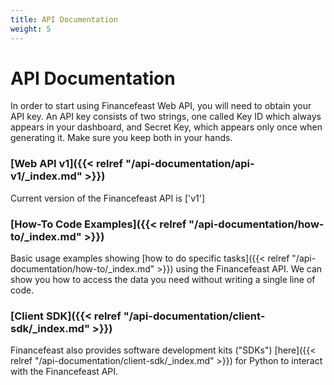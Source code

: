 ```yaml
---
title: API Documentation
weight: 5
---
```


# API Documentation

In order to start using Financefeast Web API, you will need to obtain your API key. An API key consists of two strings, 
one called Key ID which always appears in your dashboard, and Secret Key, which appears only once when generating 
it. Make sure you keep both in your hands.

### [Web API v1]({{< relref "/api-documentation/api-v1/_index.md" >}})
 
Current version of the Financefeast API is ['v1']

### [How-To Code Examples]({{< relref "/api-documentation/how-to/_index.md" >}})

Basic usage examples showing [how to do specific tasks]({{< relref "/api-documentation/how-to/_index.md" >}}) 
using the Financefeast API. We can show you how to access the data you need without writing a single line of code.

### [Client SDK]({{< relref "/api-documentation/client-sdk/_index.md" >}})

Financefeast also provides software development kits ("SDKs") [here]({{< relref "/api-documentation/client-sdk/_index.md" >}}) 
for Python to interact with the Financefeast API.

